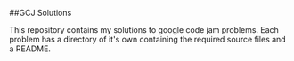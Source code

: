 ##GCJ Solutions

This repository contains my solutions to google code jam problems.
Each problem has a directory of it's own containing the required source files and a README.
